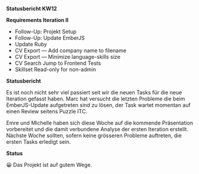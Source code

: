 **Statusbericht KW12** 

**Requirements Iteration II** 

- Follow-Up: Projekt Setup
- Follow-Up: Update EmberJS
- Update Ruby
- CV Export — Add company name to filename
- CV Export — Minimize language-skills size
- CV Search Jump to Frontend Tests
- Skillset Read-only for non-admin

**Statusbericht** 

Es ist noch nicht sehr viel passiert seit wir die neuen Tasks für die neue Iteration gefasst haben. Marc hat versucht die letzten Probleme die beim EmberJS-Update aufgetreten sind zu lösen, der Task wartet momentan auf einen Review seitens Puzzle ITC.

Emre und Michelle haben sich diese Woche auf die kommende Präsentation vorbereitet und die damit verbundene Analyse der ersten Iteration erstellt. Nächste Woche sollten, sofern keine grösseren Probleme auftreten, die ersten Tasks erledigt sein.

**Status** 

😀 Das Projekt ist auf gutem Wege.
